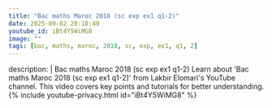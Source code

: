 ```yaml
---
title: "Bac maths Maroc 2018 (sc exp ex1 q1-2)"
date: 2025-09-02 20:18:49 
youtube_id: iBt4Y5WiMG8
image: ""
tags: [bac, maths, maroc, 2018, sc, exp, ex1, q1, 2]
---
```

description: |
  Bac maths Maroc 2018 (sc exp ex1 q1-2)
  Learn about 'Bac maths Maroc 2018 (sc exp ex1 q1-2)' from Lakbir Elomari's YouTube channel. This video covers key points and tutorials for better understanding.
{% include youtube-privacy.html id="iBt4Y5WiMG8" %}
